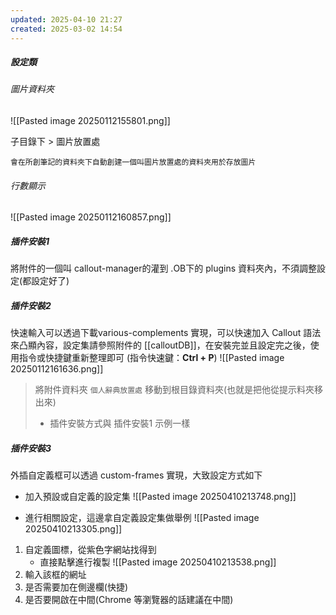 ```yaml
---
updated: 2025-04-10 21:27
created: 2025-03-02 14:54
---
```

##### 設定類
###### 圖片資料夾
![[Pasted image 20250112155801.png]]

子目錄下 > 圖片放置處

>
	會在所創筆記的資料夾下自動創建一個叫圖片放置處的資料夾用於存放圖片

###### 行數顯示
![[Pasted image 20250112160857.png]]


##### 插件安裝1
將附件的一個叫 callout-manager的灌到 .OB下的 plugins 資料夾內，不須調整設定(都設定好了)

##### 插件安裝2
快速輸入可以透過下載various-complements 實現，可以快速加入 Callout 語法來凸顯內容，設定集請參照附件的 [[calloutDB]]，在安裝完並且設定完之後，使用指令或快捷鍵重新整理即可 (指令快速鍵：**Ctrl + P**)
![[Pasted image 20250112161636.png]]

> 將附件資料夾 `個人辭典放置處` 移動到根目錄資料夾(也就是把他從提示料夾移出來)
> - 插件安裝方式與 插件安裝1 示例一樣

##### 插件安裝3
外插自定義框可以透過 custom-frames 實現，大致設定方式如下
- 加入預設或自定義的設定集
![[Pasted image 20250410213748.png]]

- 進行相關設定，這邊拿自定義設定集做舉例
![[Pasted image 20250410213305.png]]
1. 自定義圖標，從紫色字網站找得到
	- 直接點擊進行複製
	![[Pasted image 20250410213538.png]]
2. 輸入該框的網址
3. 是否需要加在側邊欄(快捷)
4. 是否要開啟在中間(Chrome 等瀏覽器的話建議在中間)
